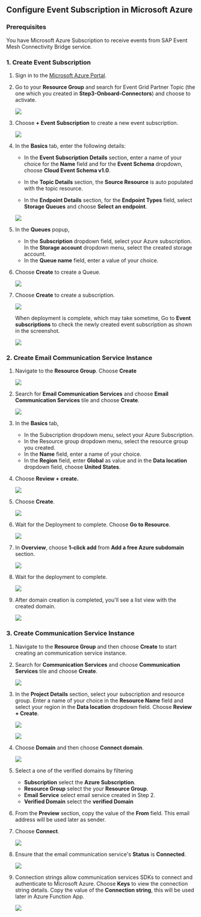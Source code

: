 ## Configure Event Subscription in Microsoft Azure

### Prerequisites

You have Microsoft Azure Subscription to receive events from SAP Event Mesh Connectivity Bridge service.

### 1. Create Event Subscription

1. Sign in to the [Microsoft Azure Portal](https://portal.azure.com/).

2. Go to your **Resource Group** and search for Event Grid Partner Topic (the one which you created in **Step3-Onboard-Connectors**) and choose to activate.
    <p><img src="./images/01.png"></p>

3. Choose **+ Event Subscription** to create a new event subscription.
    <p><img src="./images/02.png"></p>

4. In the **Basics** tab, enter the following details:

    - In the **Event Subscription Details** section, enter a name of your choice for the **Name** field and for the **Event Schema** dropdown, choose **Cloud Event Schema v1.0**.

    - In the **Topic Details** section, the **Source Resource** is auto populated with the topic resource.

    - In the **Endpoint Details** section, for the **Endpoint Types** field, select **Storage Queues** and choose **Select an endpoint**.
   
    <p><img src="./images/03.png"></p>

5.  In the **Queues** popup, 

    - In the **Subscription** dropdown field, select your Azure subscription.
    In the **Storage account** dropdown menu, select the created storage account.
    - In the **Queue name** field, enter a value of your choice.  

6. Choose **Create** to create a Queue.

    <p><img src="./images/04.png" ></p>

7. Choose **Create** to create a subscription. 
    <p><img src="./images/05.png"></p>

    When deployment is complete, which may take sometime, Go to **Event subscriptions** to check the newly created event subscription as shown in the screenshot.

    <p><img src="./images/06.png"></p>

### 2. Create Email Communication Service Instance

1. Navigate to the **Resource Group**. Choose **Create** 
    <p><img src="./images/07.png"></p>

2. Search for **Email Communication Services** and choose **Email Communication Services** tile and choose **Create**.

    <p><img src="./images/08.png"></p>

3. In the **Basics** tab, 

    - In the Subscription dropdown menu, select your Azure Subscription.
    - In the Resource group dropdown menu, select the resource group you created.
    - In the **Name** field, enter a name of your choice.
    - In the **Region** field, enter **Global** as value and in the **Data location** dropdown field, choose **United States**.

4. Choose **Review + create.**

    <p><img src="./images/09.png"></p>

4. Choose **Create**.

    <p><img src="./images/10.png"></p>

5. Wait for the Deployment to complete. Choose **Go to Resource**.

    <p><img src="./images/11.png"></p>

6. In **Overview**, choose **1-click add** from **Add a free Azure subdomain** section. 

    <p><img src="./images/13.png"></p>

7. Wait for the deployment to complete.

    <p><img src="./images/14.png"></p>

8. After domain creation is completed, you'll see a list view with the created domain.

    <p><img src="./images/15.png"></p>

### 3. Create Communication Service Instance

1. Navigate to the **Resource Group** and then choose **Create** to start creating an communication service instance. 
    
2. Search for **Communication Services** and choose **Communication Services** tile and choose **Create**.

    <p><img src="./images/17.png"></p>

3. In the **Project Details** section, select your subscription and resource group. Enter a name of your choice in the **Resource Name** field and select your region in the **Data location** dropdown field. Choose **Review + Create**.

    <p><img src="./images/18.png"></p>

    <p><img src="./images/20.png"></p>

6. Choose **Domain** and then choose **Connect domain**.

    <p><img src="./images/21.png"></p>

7. Select a one of the verified domains by filtering

    * **Subscription** select the **Azure Subscription**.
    * **Resource Group** select the your **Resource Group**. 
    * **Email Service** select email service created in Step 2.
    * **Verified Domain** select the **verified Domain**

8. From the **Preview** section, copy the value of the **From** field. This email address will be used later as sender.

9. Choose **Connect**.

    <p><img src="./images/22.png"></p>

10. Ensure that the email communication service's **Status** is **Connected**. 

    <p><img src="./images/23.png"></p>

11. Connection strings allow communication services SDKs to connect and authenticate to Microsoft Azure. Choose **Keys** to view the connection string details. Copy the value of the **Connection string**, this will be used later in Azure Function App.

    <p><img src="./images/24.png"></p>

